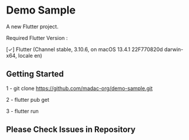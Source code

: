 # Demo Sample

A new Flutter project.

Required Flutter Version :

 [✓] Flutter (Channel stable, 3.10.6, on macOS 13.4.1 22F770820d darwin-x64, locale en) 

## Getting Started

1 - git clone https://github.com/madac-org/demo-sample.git

2 - flutter pub get

3 - flutter run

## Please Check Issues in Repository
